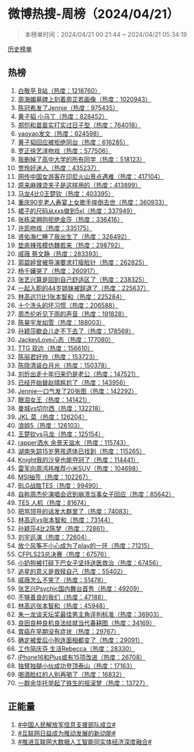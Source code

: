 <h1>
微博热搜-周榜（2024/04/21）
</h1>
<blockquote>
<p>
本榜单时间：2024/04/21 00:21:44 ~ 2024/04/21 05:34:19
</p>
</blockquote>
<p>
<a href="https://github.com/daifee/weibo-hot-search/tree/main/archives/weekly">历史榜单</a>
</p>
<h2>
热榜
</h2>
<ol>

<li>
<a href="https://s.weibo.com/weibo?q=%23%E7%99%BD%E6%95%AC%E4%BA%AD%20B%E7%AB%99%23" target="weibo">
白敬亭 B站（热度：1218760）
</a>
</li>

<li>
<a href="https://s.weibo.com/weibo?q=%23%E5%91%A8%E6%B5%B7%E5%AA%9A%E5%A2%93%E7%A2%91%E4%B8%8A%E5%88%BB%E7%9D%80%E5%91%A8%E8%8A%B7%E8%8B%A5%E7%94%BB%E5%83%8F%23" target="weibo">
周海媚墓碑上刻着周芷若画像（热度：1020943）
</a>
</li>

<li>
<a href="https://s.weibo.com/weibo?q=%23%E9%99%88%E5%86%A0%E5%B8%8C%E5%8F%91%E4%BA%86Jennie%23" target="weibo">
陈冠希发了Jennie（热度：975435）
</a>
</li>

<li>
<a href="https://s.weibo.com/weibo?q=%23%E9%BB%84%E5%AD%90%E9%9F%AC%20%E5%B0%8F%E9%A9%AC%E4%B8%81%23" target="weibo">
黄子韬 小马丁（热度：828452）
</a>
</li>

<li>
<a href="https://s.weibo.com/weibo?q=%23%E9%83%91%E6%81%BA%E5%92%8C%E8%8B%97%E8%8B%97%E5%AE%9E%E6%89%93%E5%AE%9E%E8%BF%87%E6%97%A5%E5%AD%90%E5%9E%8B%23" target="weibo">
郑恺和苗苗实打实过日子型（热度：764018）
</a>
</li>

<li>
<a href="https://s.weibo.com/weibo?q=%23yaoyao%E5%8F%91%E6%96%87%23" target="weibo">
yaoyao发文（热度：624598）
</a>
</li>

<li>
<a href="https://s.weibo.com/weibo?q=%23%E9%BB%84%E5%AD%90%E9%9F%AC%E5%9B%9E%E5%BA%94%E8%A2%AB%E6%8B%92%E7%BB%9D%E5%90%8C%E5%8F%B0%23" target="weibo">
黄子韬回应被拒绝同台（热度：616285）
</a>
</li>

<li>
<a href="https://s.weibo.com/weibo?q=%23%E7%BD%97%E6%AD%A3%E5%BE%90%E8%89%BA%E6%B4%8B%E5%90%BB%E6%88%8F%23" target="weibo">
罗正徐艺洋吻戏（热度：577506）
</a>
</li>

<li>
<a href="https://s.weibo.com/weibo?q=%23%E6%88%91%E5%88%A0%E6%8E%89%E4%BA%86%E9%AB%98%E4%B8%AD%E5%A4%A7%E5%AD%A6%E7%9A%84%E6%89%80%E6%9C%89%E5%90%8C%E5%AD%A6%23" target="weibo">
我删掉了高中大学的所有同学（热度：518123）
</a>
</li>

<li>
<a href="https://s.weibo.com/weibo?q=%23%E8%B4%BE%E7%8E%B2%E5%A5%BD%E8%BF%B7%E4%BA%BA%23" target="weibo">
贾玲好迷人（热度：435237）
</a>
</li>

<li>
<a href="https://s.weibo.com/weibo?q=%23%E7%BD%91%E4%BC%A0%E4%B8%AD%E5%9B%BD%E5%A5%B3%E6%B8%B8%E5%AE%A2%E5%9C%A8%E5%8D%B0%E5%B0%BC%E7%81%AB%E5%B1%B1%E6%99%AF%E7%82%B9%E9%81%87%E9%9A%BE%23" target="weibo">
网传中国女游客在印尼火山景点遇难（热度：417104）
</a>
</li>

<li>
<a href="https://s.weibo.com/weibo?q=%23%E5%8E%9F%E6%9D%A5%E9%BA%BB%E8%BE%A3%E7%83%AB%E5%A4%B9%E5%AD%90%E6%98%AF%E8%BF%99%E6%A0%B7%E7%94%A8%E7%9A%84%23" target="weibo">
原来麻辣烫夹子是这样用的（热度：413899）
</a>
</li>

<li>
<a href="https://s.weibo.com/weibo?q=%23%E9%A9%AC%E9%BE%994%E6%AF%940%E7%8E%8B%E6%A5%9A%E9%92%A6%23" target="weibo">
马龙4比0王楚钦（热度：403395）
</a>
</li>

<li>
<a href="https://s.weibo.com/weibo?q=%23%E9%87%8D%E5%BA%8690%E5%B2%81%E8%80%81%E4%BA%BA%E5%AF%BF%E5%AE%B4%E4%B8%8A%E5%A5%B3%E6%AD%8C%E6%89%8B%E6%91%94%E5%80%92%E5%8E%BB%E4%B8%96%23" target="weibo">
重庆90岁老人寿宴上女歌手摔倒去世（热度：360933）
</a>
</li>

<li>
<a href="https://s.weibo.com/weibo?q=%23%E8%A3%99%E5%AD%90%E7%9A%84%E5%B0%BA%E7%A0%81%E4%BB%8Exxs%E5%81%9A%E5%88%B05xl%23" target="weibo">
裙子的尺码从xxs做到5xl（热度：337949）
</a>
</li>

<li>
<a href="https://s.weibo.com/weibo?q=%23%E5%BC%A0%E6%A0%8B%E6%A2%81%E6%8B%A5%E6%8A%B1%E6%8B%92%E7%BB%9D%E9%87%91%E8%8E%8E%23" target="weibo">
张栋梁拥抱拒绝金莎（热度：336416）
</a>
</li>

<li>
<a href="https://s.weibo.com/weibo?q=%23%E8%AE%B8%E5%87%AF%E5%90%BB%E6%88%8F%23" target="weibo">
许凯吻戏（热度：335175）
</a>
</li>

<li>
<a href="https://s.weibo.com/weibo?q=%23%E8%B4%A4%E4%BD%91%E6%B5%B7%E4%BB%81%E7%9D%A1%E4%BA%86%E6%88%91%E5%87%BA%E7%94%9F%E4%BA%86%23" target="weibo">
贤佑海仁睡了我出生了（热度：326492）
</a>
</li>

<li>
<a href="https://s.weibo.com/weibo?q=%23%E5%9E%AB%E5%BA%95%E8%BE%A3%E5%AD%A9%E6%A8%A1%E4%BB%BF%E9%AD%8F%E8%8B%A5%E6%9D%A5%23" target="weibo">
垫底辣孩模仿魏若来（热度：298792）
</a>
</li>

<li>
<a href="https://s.weibo.com/weibo?q=%23%E6%88%9A%E8%96%87%20%E8%94%A1%E6%96%87%E9%9D%99%23" target="weibo">
戚薇 蔡文静（热度：283393）
</a>
</li>

<li>
<a href="https://s.weibo.com/weibo?q=%23%E9%83%AD%E7%A2%A7%E5%A9%B7%E6%9B%BE%E8%A2%AB%E5%AF%BC%E6%BC%94%E8%A6%81%E6%B1%82%E6%89%93%E7%98%A6%E8%84%B8%E9%92%88%23" target="weibo">
郭碧婷曾被导演要求打瘦脸针（热度：262825）
</a>
</li>

<li>
<a href="https://s.weibo.com/weibo?q=%23%E6%9D%A8%E5%8D%83%E5%AC%85%E5%93%AD%E4%BA%86%23" target="weibo">
杨千嬅哭了（热度：260917）
</a>
</li>

<li>
<a href="https://s.weibo.com/weibo?q=%23%E5%BC%A0%E8%89%BA%E5%85%B4%E7%AE%97%E6%98%AF%E5%9B%9E%E5%88%B0%E8%87%AA%E5%B7%B1%E8%88%92%E9%80%82%E5%8C%BA%E4%BA%86%23" target="weibo">
张艺兴算是回到自己舒适区了（热度：238325）
</a>
</li>

<li>
<a href="https://s.weibo.com/weibo?q=%23%E4%B8%80%E8%B5%B7%E5%85%A5%E8%81%8C%E7%9A%8444%E5%B2%81%E5%A7%90%E5%A6%B9%E8%A2%AB%E8%BE%9E%E9%80%80%E4%BA%86%23" target="weibo">
一起入职的44岁姐妹被辞退了（热度：225637）
</a>
</li>

<li>
<a href="https://s.weibo.com/weibo?q=%23%E6%9E%97%E9%AB%98%E8%BF%9C11%E6%AF%941%E5%BC%A0%E6%9C%AC%E6%99%BA%E5%92%8C%23" target="weibo">
林高远11比1张本智和（热度：225284）
</a>
</li>

<li>
<a href="https://s.weibo.com/weibo?q=%23%E5%8D%81%E4%B8%AA%E6%B4%97%E5%A4%B4%E7%9A%84%E5%9D%8F%E4%B9%A0%E6%83%AF%23" target="weibo">
十个洗头的坏习惯（热度：206588）
</a>
</li>

<li>
<a href="https://s.weibo.com/weibo?q=%23%E5%91%A8%E6%9D%B0%E4%BC%A6%E5%90%AC%E8%A7%81%E4%B8%8B%E9%9B%A8%E7%9A%84%E5%A3%B0%E9%9F%B3%23" target="weibo">
周杰伦听见下雨的声音（热度：191828）
</a>
</li>

<li>
<a href="https://s.weibo.com/weibo?q=%23%E9%99%88%E6%98%8A%E5%AE%87%E5%8F%91%E5%A6%82%E9%9B%AA%23" target="weibo">
陈昊宇发如雪（热度：188003）
</a>
</li>

<li>
<a href="https://s.weibo.com/weibo?q=%23%E5%AD%99%E9%A2%96%E8%8E%8E%E6%AD%87%E4%BC%9A%E5%84%BF%E8%B5%B0%E4%B8%8D%E4%B8%8B%E5%8E%BB%E4%BA%86%23" target="weibo">
孙颖莎歇会儿走不下去了（热度：178569）
</a>
</li>

<li>
<a href="https://s.weibo.com/weibo?q=%23JackeyLove%E5%BF%83%E6%80%81%23" target="weibo">
JackeyLove心态（热度：177080）
</a>
</li>

<li>
<a href="https://s.weibo.com/weibo?q=%23TTG%20%E5%8F%8C%E8%BE%B9%23" target="weibo">
TTG 双边（热度：156610）
</a>
</li>

<li>
<a href="https://s.weibo.com/weibo?q=%23%E9%99%88%E4%B8%BD%E5%90%9B%E5%A5%BD%E5%B8%85%23" target="weibo">
陈丽君好帅（热度：153723）
</a>
</li>

<li>
<a href="https://s.weibo.com/weibo?q=%23%E9%99%88%E6%99%93%E6%B8%85%E8%A3%85%E7%99%BD%E6%9C%88%E5%85%89%23" target="weibo">
陈晓清装白月光（热度：150378）
</a>
</li>

<li>
<a href="https://s.weibo.com/weibo?q=%23%E5%88%98%E5%BF%BB%E5%87%BA%E8%B5%B0%E5%8D%81%E5%B9%B4%E5%BD%92%E6%9D%A5%E4%BB%8D%E6%98%AF%E8%80%81%E5%85%AC%23" target="weibo">
刘忻出走十年归来仍是老公（热度：147521）
</a>
</li>

<li>
<a href="https://s.weibo.com/weibo?q=%23%E5%B7%B2%E7%BB%8F%E5%BC%80%E5%A7%8B%E6%9B%BF%E8%B5%B5%E6%99%B4%E5%B0%B4%E5%B0%AC%E4%BA%86%23" target="weibo">
已经开始替赵晴尴尬了（热度：143956）
</a>
</li>

<li>
<a href="https://s.weibo.com/weibo?q=%23Jennie%E4%B8%80%E5%8F%A3%E6%B0%94%E5%8F%91%E4%BA%8620%E5%BC%A0%E5%9B%BE%23" target="weibo">
Jennie一口气发了20张图（热度：142292）
</a>
</li>

<li>
<a href="https://s.weibo.com/weibo?q=%23%E7%9C%BC%E6%B3%AA%E5%A5%B3%E7%8E%8B%23" target="weibo">
眼泪女王（热度：141421）
</a>
</li>

<li>
<a href="https://s.weibo.com/weibo?q=%23%E6%9B%BC%E5%9F%8Evs%E5%88%87%E5%B0%94%E8%A5%BF%23" target="weibo">
曼城vs切尔西（热度：132218）
</a>
</li>

<li>
<a href="https://s.weibo.com/weibo?q=%23JKL%20%E8%8F%9C%23" target="weibo">
JKL 菜（热度：126204）
</a>
</li>

<li>
<a href="https://s.weibo.com/weibo?q=%23%E6%B5%AA%E5%A7%905%23" target="weibo">
浪姐5（热度：126103）
</a>
</li>

<li>
<a href="https://s.weibo.com/weibo?q=%23%E7%8E%8B%E6%A5%9A%E9%92%A6vs%E9%A9%AC%E9%BE%99%23" target="weibo">
王楚钦vs马龙（热度：125154）
</a>
</li>

<li>
<a href="https://s.weibo.com/weibo?q=%23rapper%E6%B4%92%E6%B0%B4%20%E4%BD%99%E6%99%AF%E5%A4%A9%E6%BB%8B%E6%B0%B4%23" target="weibo">
rapper洒水 余景天滋水（热度：115743）
</a>
</li>

<li>
<a href="https://s.weibo.com/weibo?q=%23%E6%B9%96%E5%8D%97%E5%A4%B1%E8%B8%AA15%E5%B2%81%E7%94%B7%E5%AD%A9%E9%81%97%E4%BD%93%E5%B7%B2%E6%89%BE%E5%88%B0%23" target="weibo">
湖南失踪15岁男孩遗体已找到（热度：115265）
</a>
</li>

<li>
<a href="https://s.weibo.com/weibo?q=%23Knight%E6%88%91%E7%9A%84%E6%B2%99%E7%9A%87%E4%B9%9F%E8%83%BD%E5%A4%BA%E5%86%A0%E4%BA%86%23" target="weibo">
Knight我的沙皇也能夺冠了（热度：114441）
</a>
</li>

<li>
<a href="https://s.weibo.com/weibo?q=%23%E9%9B%B7%E5%86%9B%E5%90%91%E5%91%A8%E9%B8%BF%E7%A5%8E%E6%8E%A8%E8%8D%90%E5%B0%8F%E7%B1%B3SUV%23" target="weibo">
雷军向周鸿祎推荐小米SUV（热度：104698）
</a>
</li>

<li>
<a href="https://s.weibo.com/weibo?q=%23MSI%E6%8A%BD%E7%AD%BE%23" target="weibo">
MSI抽签（热度：102267）
</a>
</li>

<li>
<a href="https://s.weibo.com/weibo?q=%23BLG%E6%88%98%E8%83%9CTES%23" target="weibo">
BLG战胜TES（热度：99490）
</a>
</li>

<li>
<a href="https://s.weibo.com/weibo?q=%23%E8%87%AA%E7%A7%B0%E5%91%A8%E6%9D%B0%E4%BC%A6%E6%BC%94%E5%94%B1%E4%BC%9A%E8%BF%9F%E5%88%B0%E5%B4%A9%E6%BA%83%E5%BD%93%E4%BA%8B%E5%A5%B3%E5%AD%90%E5%9B%9E%E5%BA%94%23" target="weibo">
自称周杰伦演唱会迟到崩溃当事女子回应（热度：85642）
</a>
</li>

<li>
<a href="https://s.weibo.com/weibo?q=%23TES%20%E4%BA%BA%E6%9C%BA%23" target="weibo">
TES 人机（热度：81674）
</a>
</li>

<li>
<a href="https://s.weibo.com/weibo?q=%23%E6%8A%8A%E9%AA%82%E9%A2%86%E5%AF%BC%E7%9A%84%E8%AF%9D%E5%8F%91%E5%A4%A7%E7%BE%A4%E9%87%8C%E4%BA%86%23" target="weibo">
把骂领导的话发大群里了（热度：74083）
</a>
</li>

<li>
<a href="https://s.weibo.com/weibo?q=%23%E6%9E%97%E9%AB%98%E8%BF%9Cvs%E5%BC%A0%E6%9C%AC%E6%99%BA%E5%92%8C%23" target="weibo">
林高远vs张本智和（热度：73144）
</a>
</li>

<li>
<a href="https://s.weibo.com/weibo?q=%23%E5%AD%99%E9%A2%96%E8%8E%8E4%E6%AF%942%E9%99%88%E6%A2%A6%23" target="weibo">
孙颖莎4比2陈梦（热度：72861）
</a>
</li>

<li>
<a href="https://s.weibo.com/weibo?q=%23%E5%88%98%E5%AE%87%E5%B7%A1%E6%BC%94%23" target="weibo">
刘宇巡演（热度：72604）
</a>
</li>

<li>
<a href="https://s.weibo.com/weibo?q=%23%E6%94%BE%E4%B8%AA%E9%A3%8E%E7%AD%9D%E4%B8%8D%E5%B0%8F%E5%BF%83%E6%88%90%E4%B8%BA%E4%BA%86play%E7%9A%84%E4%B8%80%E7%8E%AF%23" target="weibo">
放个风筝不小心成为了play的一环（热度：71215）
</a>
</li>

<li>
<a href="https://s.weibo.com/weibo?q=%23CFPLS23%E6%80%BB%E5%86%B3%E8%B5%9B%23" target="weibo">
CFPLS23总决赛（热度：67576）
</a>
</li>

<li>
<a href="https://s.weibo.com/weibo?q=%23%E5%B0%8F%E5%A5%B6%E7%8B%97%E8%A2%AB%E6%89%93%E7%A2%8E%E4%B8%8B%E5%B7%B4%E5%A5%B3%E5%AD%90%E5%9D%9A%E6%8C%81%E9%80%81%E5%8C%BB%E6%95%91%E6%B2%BB%23" target="weibo">
小奶狗被打碎下巴女子坚持送医救治（热度：67456）
</a>
</li>

<li>
<a href="https://s.weibo.com/weibo?q=%23%E8%BF%BD%E6%98%9F%E7%9A%84%E6%84%8F%E4%B9%89%E6%98%AF%E6%95%91%E8%B5%8E%E8%87%AA%E5%B7%B1%23" target="weibo">
追星的意义是救赎自己（热度：55402）
</a>
</li>

<li>
<a href="https://s.weibo.com/weibo?q=%23%E6%88%9A%E8%96%87%E6%80%8E%E4%B9%88%E4%B8%8D%E7%AC%91%E4%BA%86%23" target="weibo">
戚薇怎么不笑了（热度：51478）
</a>
</li>

<li>
<a href="https://s.weibo.com/weibo?q=%23%E5%BC%A0%E8%89%BA%E5%85%B4Psychic%E5%9B%BD%E5%86%85%E8%88%9E%E5%8F%B0%E9%A6%96%E7%A7%80%23" target="weibo">
张艺兴Psychic国内舞台首秀（热度：49209）
</a>
</li>

<li>
<a href="https://s.weibo.com/weibo?q=%23%E4%B8%8D%E5%A4%9F%E5%96%84%E8%89%AF%E7%9A%84%E6%88%91%E4%BB%AC%23" target="weibo">
不够善良的我们（热度：47188）
</a>
</li>

<li>
<a href="https://s.weibo.com/weibo?q=%23%E6%9E%97%E9%AB%98%E8%BF%9C%E5%BC%A0%E6%9C%AC%E6%99%BA%E5%92%8C%23" target="weibo">
林高远张本智和（热度：45948）
</a>
</li>

<li>
<a href="https://s.weibo.com/weibo?q=%23%E6%9C%B1%E4%B8%80%E9%BE%99%E8%B0%88%E5%A4%A9%E5%9D%9B%E5%A5%96%E6%9C%80%E4%BD%B3%E7%94%B7%E4%B8%BB%E8%A7%92%E8%AF%84%E5%88%A4%E6%A0%87%E5%87%86%23" target="weibo">
朱一龙谈天坛奖最佳男主角评判标准（热度：36903）
</a>
</li>

<li>
<a href="https://s.weibo.com/weibo?q=%23%E8%89%AF%E7%94%B0%E8%89%AF%E7%A7%8D%E8%89%AF%E6%9C%BA%E8%89%AF%E6%B3%95%E7%BB%98%E5%B0%B1%E5%BD%93%E4%BB%A3%E6%98%A5%E8%80%95%E5%9B%BE%23" target="weibo">
良田良种良机良法绘就当代春耕图（热度：34169）
</a>
</li>

<li>
<a href="https://s.weibo.com/weibo?q=%23%E8%83%83%E7%99%8C%E5%9C%A8%E6%97%A9%E6%9C%9F%E6%B2%A1%E6%9C%89%E7%97%87%E7%8A%B6%23" target="weibo">
胃癌在早期没有症状（热度：29767）
</a>
</li>

<li>
<a href="https://s.weibo.com/weibo?q=%23%E7%A1%AE%E5%AE%9A%E8%A2%AB%E7%88%B1%E5%90%8E%E5%B0%8F%E7%8B%97%E8%BF%9E%E9%9D%A2%E7%9B%B8%E9%83%BD%E5%8F%98%E4%BA%86%23" target="weibo">
确定被爱后小狗连面相都变了（热度：29091）
</a>
</li>

<li>
<a href="https://s.weibo.com/weibo?q=%23%E5%B7%A5%E4%BD%9C%E7%AE%80%E5%BA%86%E8%8A%AC%20%E7%94%9F%E6%B4%BBRebecca%23" target="weibo">
工作简庆芬 生活Rebecca（热度：28330）
</a>
</li>

<li>
<a href="https://s.weibo.com/weibo?q=%23iPhone16%E5%92%8CPlus%E6%88%96%E6%9C%8915%E9%A1%B9%E6%94%B9%E8%BF%9B%23" target="weibo">
iPhone16和Plus或有15项改进（热度：26708）
</a>
</li>

<li>
<a href="https://s.weibo.com/weibo?q=%23%E7%8B%AC%E8%87%82%E7%8B%AC%E8%85%BF%E5%B0%8F%E4%BC%99%E6%88%90%E5%8A%9F%E7%99%BB%E9%A1%B6%E6%B3%B0%E5%B1%B1%23" target="weibo">
独臂独腿小伙成功登顶泰山（热度：17163）
</a>
</li>

<li>
<a href="https://s.weibo.com/weibo?q=%23%E5%96%9D%E9%85%92%E8%84%B8%E7%BA%A2%E7%9A%84%E4%BA%BA%E5%88%AB%E5%86%8D%E5%96%9D%E4%BA%86%23" target="weibo">
喝酒脸红的人别再喝了（热度：16832）
</a>
</li>

<li>
<a href="https://s.weibo.com/weibo?q=%23%E4%B8%80%E7%BE%A4%E4%BD%99%E5%8D%8E%E6%89%98%E4%B8%BE%E8%B5%B7%E4%BA%86%E9%93%81%E7%94%9F%E7%9A%84%E6%91%87%E6%BB%9A%E6%A2%A6%23" target="weibo">
一群余华托举起了铁生的摇滚梦（热度：13727）
</a>
</li>

</ol>
<h2>
正能量
</h2>
<ol>

<li>
<a href="https://s.weibo.com/weibo?q=%23%23%E4%B8%AD%E5%9B%BD%E4%BA%BA%E6%B0%91%E8%A7%A3%E6%94%BE%E5%86%9B%E4%BF%A1%E6%81%AF%E6%94%AF%E6%8F%B4%E9%83%A8%E9%98%9F%E6%88%90%E7%AB%8B%23%23" target="weibo">
#中国人民解放军信息支援部队成立#
</a>
</li>

<li>
<a href="https://s.weibo.com/weibo?q=%23%23%E4%BA%92%E8%81%94%E7%BD%91%E6%97%A5%E7%9B%8A%E6%88%90%E4%B8%BA%E6%8E%A8%E5%8A%A8%E5%8F%91%E5%B1%95%E7%9A%84%E6%96%B0%E5%8A%A8%E8%83%BD%23%23" target="weibo">
#互联网日益成为推动发展的新动能#
</a>
</li>

<li>
<a href="https://s.weibo.com/weibo?q=%23%23%E6%8E%A8%E8%BF%9B%E4%BA%92%E8%81%94%E7%BD%91%E5%A4%A7%E6%95%B0%E6%8D%AE%E4%BA%BA%E5%B7%A5%E6%99%BA%E8%83%BD%E5%90%8C%E5%AE%9E%E4%BD%93%E7%BB%8F%E6%B5%8E%E6%B7%B1%E5%BA%A6%E8%9E%8D%E5%90%88%23%23" target="weibo">
#推进互联网大数据人工智能同实体经济深度融合#
</a>
</li>

</ol>